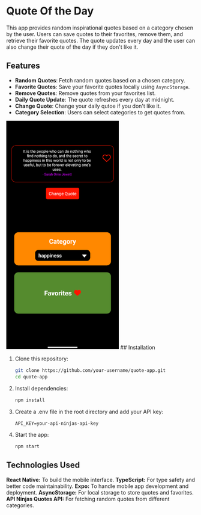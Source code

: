 # Quote Of the Day 

This app provides random inspirational quotes based on a category chosen by the user. Users can save quotes to their favorites, remove them, and retrieve their favorite quotes. The quote updates every day and the user can also change their quote of the day if they don't like it.

## Features

- **Random Quotes**: Fetch random quotes based on a chosen category.
- **Favorite Quotes**: Save your favorite quotes locally using `AsyncStorage`.
- **Remove Quotes**: Remove quotes from your favorites list.
- **Daily Quote Update**: The quote refreshes every day at midnight.
- **Change Quote**: Change your daily qutoe if you don't like it.
- **Category Selection**: Users can select categories to get quotes from.

<img src="./screenshots/home.png" alt="Logo" width="300"/>
## Installation

1. Clone this repository:

   ```bash
   git clone https://github.com/your-username/quote-app.git
   cd quote-app
   ```

2. Install dependencies:

   ```bash
   npm install
   ```
3. Create a .env file in the root directory and add your API key:

   ```env
   API_KEY=your-api-ninjas-api-key
   
4. Start the app:
   ```bash
   npm start

## Technologies Used

**React Native:** To build the mobile interface.
**TypeScript:** For type safety and better code maintainability.
**Expo:** To handle mobile app development and deployment.
**AsyncStorage:** For local storage to store quotes and favorites.
**API Ninjas Quotes API:** For fetching random quotes from different categories.


